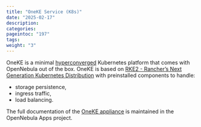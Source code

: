 ```yaml
---
title: "OneKE Service (K8s)"
date: "2025-02-17"
description:
categories:
pageintoc: "197"
tags:
weight: "3"
---
```


<a id="oneke-guide"></a>

<!--# OpenNebula Kubernetes Engine (OneKE) -->

OneKE is a minimal [hyperconverged](https://en.wikipedia.org/wiki/Hyper-converged_infrastructure) Kubernetes platform that comes with OpenNebula out of the box. OneKE is based on [RKE2 - Rancher’s Next Generation Kubernetes Distribution](https://docs.rke2.io/) with preinstalled components to handle:

* storage persistence,
* ingress traffic,
* load balancing.

The full documentation of the [OneKE appliance](https://github.com/OpenNebula/one-apps/wiki) is maintained in the OpenNebula Apps project.
